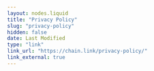 ```yaml
---
layout: nodes.liquid
title: "Privacy Policy"
slug: "privacy-policy"
hidden: false
date: Last Modified
type: "link"
link_url: "https://chain.link/privacy-policy/"
link_external: true
---
```

